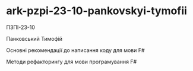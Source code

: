# ark-pzpi-23-10-pankovskyi-tymofii

ПЗПІ-23-10

Панковський Тимофій

Основні рекомендації до написання коду для мови F#

Методи рефакторингу для мови програмування F#

